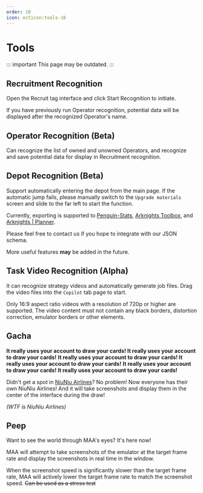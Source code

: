 ```yaml
---
order: 10
icon: octicon:tools-16
---
```


# Tools

::: important This page may be outdated.
:::

## Recruitment Recognition

Open the Recruit tag interface and click Start Recognition to initiate.

If you have previously run Operator recognition, potential data will be displayed after the recognized Operator's name.

## Operator Recognition (Beta)

Can recognize the list of owned and unowned Operators, and recognize and save potential data for display in Recruitment recognition.

## Depot Recognition (Beta)

Support automatically entering the depot from the main page. If the automatic jump fails, please manually switch to the `Upgrade materials` screen and slide to the far left to start the function.

Currently, exporting is supported to [Penguin-Stats](https://penguin-stats.cn/planner), [Arknights Toolbox](https://arkntools.app/#/material), and [Arknights | Planner](https://ark-nights.com/settings).

Please feel free to contact us if you hope to integrate with our JSON schema.

More useful features **may** be added in the future.

## Task Video Recognition (Alpha)

It can recognize strategy videos and automatically generate job files. Drag the video files into the `Copilot` tab page to start.

Only 16:9 aspect ratio videos with a resolution of 720p or higher are supported. The video content must not contain any black borders, distortion correction, emulator borders or other elements.

## Gacha

**It really uses your account to draw your cards! It really uses your account to draw your cards!**
**It really uses your account to draw your cards! It really uses your account to draw your cards!**
**It really uses your account to draw your cards! It really uses your account to draw your cards!**

Didn't get a spot in [NiuNiu Airlines](https://www.bilibili.com/opus/926129394412421126)? No problem! Now everyone has their own NiuNiu Airlines! And it will take screenshots and display them in the center of the interface during the draw!

<!-- markdownlint-disable -->

_(WTF is NiuNiu Airlines)_

<!-- markdownlint-restore -->

## Peep

Want to see the world through MAA's eyes? It's here now!

MAA will attempt to take screenshots of the emulator at the target frame rate and display the screenshots in real time in the window.

When the screenshot speed is significantly slower than the target frame rate, MAA will actively lower the target frame rate to match the screenshot speed. ~~Can be used as a stress test~~
